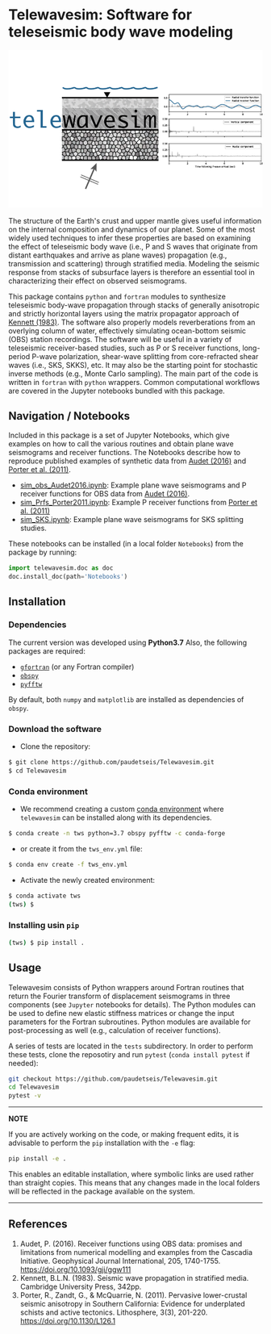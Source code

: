 # Telewavesim: Software for teleseismic body wave modeling

![](examples/picture/tws_logo.png)

The structure of the Earth's crust and upper mantle gives useful information on the 
internal composition and dynamics of our planet. Some of the most widely used techniques
to infer these properties are based on examining the effect of teleseismic body wave 
(i.e., P and S waves that originate from distant earthquakes and arrive as plane waves)
propagation (e.g., transmission and scattering) through stratified media. Modeling the 
seismic response from stacks of subsurface layers is therefore an essential tool in 
characterizing their effect on observed seismograms.

This package contains `python` and `fortran` modules to synthesize teleseismic 
body-wave propagation through stacks of generally anisotropic and strictly horizontal 
layers using the matrix propagator approach of [Kennett (1983)](#references). 
The software also properly models reverberations from an overlying column of water, 
effectively simulating ocean-bottom seismic (OBS) station recordings. The software 
will be useful in a variety of teleseismic receiver-based studies, such as P or S 
receiver functions, long-period P-wave polarization, shear-wave splitting from 
core-refracted shear waves (i.e., SKS, SKKS), etc. It may also be the starting point 
for stochastic inverse methods (e.g., Monte Carlo sampling). The main part of the
code is written in `fortran` with `python` wrappers. Common computational 
workflows are covered in the Jupyter notebooks bundled with this package.

## Navigation / Notebooks

Included in this package is a set of Jupyter Notebooks, which give examples on how to call the various routines and obtain plane wave seismograms and receiver functions. The Notebooks describe how to reproduce published examples of synthetic data from [Audet (2016)](#references) and [Porter et al. (2011)](#references).

- [sim_obs_Audet2016.ipynb](./examples/Notebooks/sim_obs_Audet2016.ipynb): Example plane wave seismograms and P receiver functions for OBS data from [Audet (2016)](#Audet).
- [sim_Prfs_Porter2011.ipynb](./examples/Notebooks/sim_Prfs_Porter2011.ipynb): Example P receiver functions from [Porter et al. (2011)](#Porter)
- [sim_SKS.ipynb](./examples/Notebooks/sim_SKS.ipynb): Example plane wave seismograms for SKS splitting studies.

These notebooks can be installed (in a local folder `Notebooks`) from the package by running:

```python
import telewavesim.doc as doc
doc.install_doc(path='Notebooks')
```

## Installation

### Dependencies

The current version was developed using **Python3.7**
Also, the following packages are required:

- [`gfortran`](https://gcc.gnu.org/wiki/GFortran) (or any Fortran compiler)
- [`obspy`](https://github.com/obspy/obspy/wiki)
- [`pyfftw`](https://pyfftw.readthedocs.io/en/latest/)

By  default, both `numpy` and `matplotlib` are installed as dependencies of `obspy`. 

### Download the software 

- Clone the repository:

```bash
$ git clone https://github.com/paudetseis/Telewavesim.git
$ cd Telewavesim
```

### Conda environment

- We recommend creating a custom 
[conda environment](https://conda.io/docs/user-guide/tasks/manage-environments.html)
where `telewavesim` can be installed along with its dependencies. 

```bash
$ conda create -n tws python=3.7 obspy pyfftw -c conda-forge
```

- or create it from the `tws_env.yml` file:

```bash
$ conda env create -f tws_env.yml
```

- Activate the newly created environment:

```bash
$ conda activate tws
(tws) $
```

### Installing usin `pip`

```bash
(tws) $ pip install .
```

## Usage

Telewavesim consists of Python wrappers around Fortran routines that return the Fourier transform of displacement seismograms in three components (see `Jupyter` notebooks for details). The Python modules can be used to define new elastic stiffness matrices or change the input parameters for the Fortran subroutines. Python modules are available for post-processing as well (e.g., calculation of receiver functions).

A series of tests are located in the ``tests`` subdirectory. In order to perform these tests, clone the reposotiry and run `pytest` (`conda install pytest` if needed):

```bash
git checkout https://github.com/paudetseis/Telewavesim.git
cd Telewavesim
pytest -v
```

---
**NOTE**

If you are actively working on the code, or making frequent edits, it is advisable to perform 
the ``pip`` installation with the `-e` flag: 

```bash
pip install -e .
```

This enables an editable installation, where symbolic links are used rather than straight 
copies. This means that any changes made in the local folders will be reflected in the 
package available on the system.

---

## References
1. Audet, P. (2016). Receiver functions using OBS data: promises and limitations from numerical modelling and examples from the Cascadia Initiative. Geophysical Journal International, 205, 1740-1755. https://doi.org/10.1093/gji/ggw111
2. Kennett, B.L.N. (1983). Seismic wave propagation in stratified media. Cambridge University Press, 342pp.
3. Porter, R., Zandt, G., & McQuarrie, N. (2011). Pervasive lower-crustal seismic anisotropy in Southern California: Evidence for underplated schists and active tectonics. Lithosphere, 3(3), 201-220. https://doi.org/10.1130/L126.1
